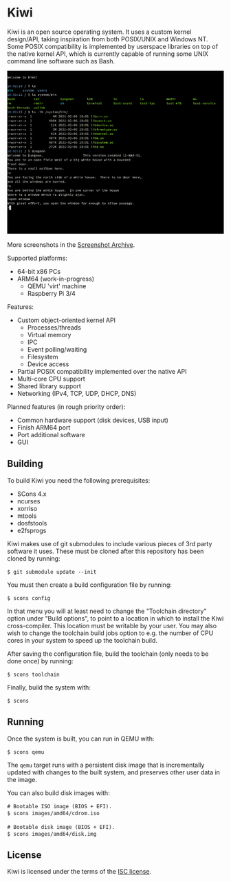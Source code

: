 Kiwi
====

Kiwi is an open source operating system. It uses a custom kernel design/API,
taking inspiration from both POSIX/UNIX and Windows NT. Some POSIX
compatibility is implemented by userspace libraries on top of the native
kernel API, which is currently capable of running some UNIX command line
software such as Bash.

![Terminal](documentation/screenshots/1.png)

More screenshots in the [Screenshot Archive](documentation/screenshots.md).

Supported platforms:

 * 64-bit x86 PCs
 * ARM64 (work-in-progress)
     * QEMU 'virt' machine
     * Raspberry Pi 3/4

Features:

 * Custom object-oriented kernel API
     * Processes/threads
     * Virtual memory
     * IPC
     * Event polling/waiting
     * Filesystem
     * Device access
 * Partial POSIX compatibility implemented over the native API
 * Multi-core CPU support
 * Shared library support
 * Networking (IPv4, TCP, UDP, DHCP, DNS)

Planned features (in rough priority order):

 * Common hardware support (disk devices, USB input)
 * Finish ARM64 port
 * Port additional software
 * GUI

Building
--------

To build Kiwi you need the following prerequisites:

 * SCons 4.x
 * ncurses
 * xorriso
 * mtools
 * dosfstools
 * e2fsprogs

Kiwi makes use of git submodules to include various pieces of 3rd party
software it uses. These must be cloned after this repository has been cloned
by running:

    $ git submodule update --init

You must then create a build configuration file by running:

    $ scons config

In that menu you will at least need to change the "Toolchain directory" option
under "Build options", to point to a location in which to install the Kiwi
cross-compiler. This location must be writable by your user. You may also wish
to change the toolchain build jobs option to e.g. the number of CPU cores in
your system to speed up the toolchain build.

After saving the configuration file, build the toolchain (only needs to be done
once) by running:

    $ scons toolchain

Finally, build the system with:

    $ scons

Running
-------

Once the system is built, you can run in QEMU with:

    $ scons qemu

The `qemu` target runs with a persistent disk image that is incrementally
updated with changes to the built system, and preserves other user data in the
image.

You can also build disk images with:

    # Bootable ISO image (BIOS + EFI).
    $ scons images/amd64/cdrom.iso
    
    # Bootable disk image (BIOS + EFI).
    $ scons images/amd64/disk.img

License
-------

Kiwi is licensed under the terms of the [ISC license](documentation/licenses/isc.txt).
